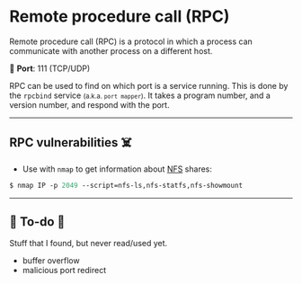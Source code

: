 # Remote procedure call (RPC)

<div class="row row-cols-md-2"><div>

Remote procedure call (RPC) is a protocol in which a process can communicate with another process on a different host.

🐊️ **Port**: 111 (TCP/UDP)

RPC can be used to find on which port is a service running. This is done by the `rpcbind` service <small>(a.k.a. `port mapper`)</small>. It takes a program number, and a version number, and respond with the port.
</div><div>
</div></div>

<hr class="sep-both">

## RPC vulnerabilities ☠️

<div class="row row-cols-md-2"><div>

* Use with `nmap` to get information about [NFS](nfs.md) shares:

```ps
$ nmap IP -p 2049 --script=nfs-ls,nfs-statfs,nfs-showmount
```
</div><div>
</div></div>

<hr class="sep-both">

## 👻 To-do 👻

Stuff that I found, but never read/used yet.

<div class="row row-cols-md-2"><div>

* buffer overflow
* malicious port redirect
</div><div>


</div></div>